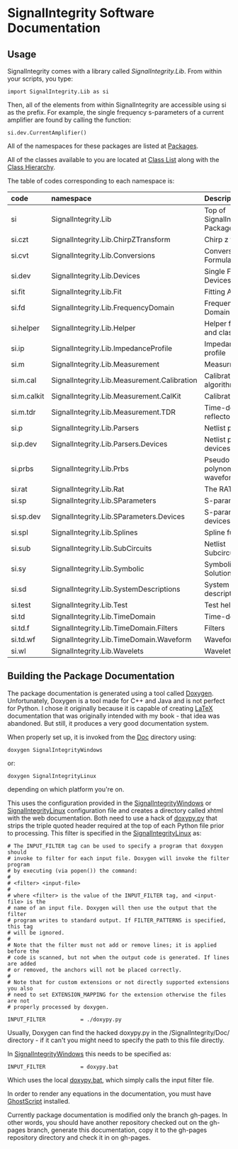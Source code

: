 # SignalIntegrity Software Documentation

## Usage
SignalIntegrity comes with a library called _SignalIntegrity.Lib_.  From within your scripts, you type:

    import SignalIntegrity.Lib as si

Then, all of the elements from within SignalIntegrity are accessible using si as the prefix.  For example, the single frequency s-parameters of a current amplifier are found by calling the function:

    si.dev.CurrentAmplifier()

All of the namespaces for these packages are listed at [Packages](http://teledynelecroy.github.io/SignalIntegrity/Doc/xhtml/namespaces.xhtml).

All of the classes available to you are located at [Class List](http://teledynelecroy.github.io/SignalIntegrity/Doc/xhtml/annotated.xhtml) along with the [Class Hierarchy](http://teledynelecroy.github.io/SignalIntegrity/Doc/xhtml/inherits.xhtml).

The table of codes corresponding to each namespace is:

code | namespace | Description
:--- | :--- | :---
si | SignalIntegrity.Lib | Top of SignalIntegrity.Lib Package
si.czt | SignalIntegrity.Lib.ChirpZTransform | Chirp z transform
si.cvt | SignalIntegrity.Lib.Conversions | Conversion Formulas
si.dev | SignalIntegrity.Lib.Devices | Single Frequency Devices
si.fit | SignalIntegrity.Lib.Fit | Fitting Algorithms
si.fd | SignalIntegrity.Lib.FrequencyDomain | Frequency Domain
si.helper | SignalIntegrity.Lib.Helper | Helper functions and classes
si.ip | SignalIntegrity.Lib.ImpedanceProfile | Impedance profile
si.m | SignalIntegrity.Lib.Measurement | Measurment
si.m.cal | SignalIntegrity.Lib.Measurement.Calibration | Calibration algorithms
si.m.calkit | SignalIntegrity.Lib.Measurement.CalKit | Calibration kits
si.m.tdr | SignalIntegrity.Lib.Measurement.TDR | Time-domain reflectometry
si.p | SignalIntegrity.Lib.Parsers | Netlist parsers
si.p.dev | SignalIntegrity.Lib.Parsers.Devices | Netlist parser devices
si.prbs | SignalIntegrity.Lib.Prbs | Pseudo-random polynomials and waveforms
si.rat | SignalIntegrity.Lib.Rat | The RAT function
si.sp | SignalIntegrity.Lib.SParameters | S-parameters
si.sp.dev | SignalIntegrity.Lib.SParameters.Devices | S-parameter devices
si.spl | SignalIntegrity.Lib.Splines | Spline functions
si.sub | SignalIntegrity.Lib.SubCircuits | Netlist Subcircuits
si.sy | SignalIntegrity.Lib.Symbolic | Symbolic Solutions
si.sd | SignalIntegrity.Lib.SystemDescriptions | System descriptions
si.test | SignalIntegrity.Lib.Test | Test helpers
si.td | SignalIntegrity.Lib.TimeDomain | Time-domain
si.td.f | SignalIntegrity.Lib.TimeDomain.Filters | Filters
si.td.wf | SignalIntegrity.Lib.TimeDomain.Waveform | Waveforms
si.wl | SignalIntegrity.Lib.Wavelets | Wavelets


## Building the Package Documentation
The package documentation is generated using a tool called [Doxygen](http://www.doxygen.nl/).
Unfortunately, Doxygen is a tool made for C++ and Java and is not perfect for Python.  I chose it originally because it is capable of creating [LaTeX](https://www.latex-project.org/) documentation that was originally intended with my book - that idea was abandoned.  But still, it produces a very good documentation system.

When properly set up, it is invoked from the [Doc](https://github.com/TeledyneLeCroy/SignalIntegrity/tree/master/Doc) directory using:

    doxygen SignalIntegrityWindows


or:


    doxygen SignalIntegrityLinux


depending on which platform you're on.

This uses the configuration provided in the [SignalIntegrityWindows](https://github.com/TeledyneLeCroy/SignalIntegrity/tree/master/Doc/SignalIntegrityWindows) or [SignalIntegrityLinux](https://github.com/TeledyneLeCroy/SignalIntegrity/tree/master/Doc/SignalIntegrityLinux) configuration file and creates a directory called xhtml with the web documentation.  Both need to use a hack of [doxypy.py](https://github.com/TeledyneLeCroy/SignalIntegrity/tree/master/Doc/doxypy.py) that strips the triple quoted header required at the top of each Python file prior to processing.  This filter is specified in the [SignalIntegrityLinux](https://github.com/TeledyneLeCroy/SignalIntegrity/tree/master/Doc/SignalIntegrityLinux) as:

    # The INPUT_FILTER tag can be used to specify a program that doxygen should
    # invoke to filter for each input file. Doxygen will invoke the filter program
    # by executing (via popen()) the command:
    #
    # <filter> <input-file>
    #
    # where <filter> is the value of the INPUT_FILTER tag, and <input-file> is the
    # name of an input file. Doxygen will then use the output that the filter
    # program writes to standard output. If FILTER_PATTERNS is specified, this tag
    # will be ignored.
    #
    # Note that the filter must not add or remove lines; it is applied before the
    # code is scanned, but not when the output code is generated. If lines are added
    # or removed, the anchors will not be placed correctly.
    #
    # Note that for custom extensions or not directly supported extensions you also
    # need to set EXTENSION_MAPPING for the extension otherwise the files are not
    # properly processed by doxygen.
    
    INPUT_FILTER           = ./doxypy.py

Usually, Doxygen can find the hacked doxypy.py in the /SignalIntegrity/Doc/ directory - if it can't you might need to specify the path to this file directly.

In [SignalIntegrityWindows](https://github.com/TeledyneLeCroy/SignalIntegrity/tree/master/Doc/SignalIntegrityWindows) this needs to be specified as:

    INPUT_FILTER           = doxypy.bat

Which uses the local [doxypy.bat](https://github.com/TeledyneLeCroy/SignalIntegrity/tree/master/Doc/doxypy.bat), which simply calls the input filter file.

In order to render any equations in the documentation, you must have [GhostScript](https://www.ghostscript.com/download/gsdnld.html) installed.

Currently package documentation is modified only the branch gh-pages.  In other words, you should have another repository checked out on the gh-pages branch, generate this documentation, copy it to the gh-pages repository directory and check it in on gh-pages.
